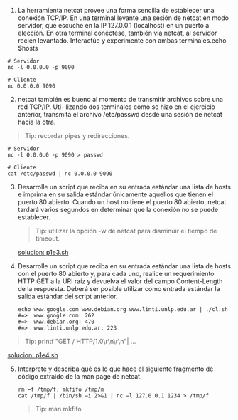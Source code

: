 1. La herramienta netcat provee una forma sencilla de establecer una conexión
   TCP/IP. En una terminal levante una sesión de netcat en modo servidor, que
   escuche en la IP 127.0.0.1 (localhost) en un puerto a elección. En otra
   terminal conéctese, también vía netcat, al servidor recién levantado.
   Interactúe y experimente con ambas terminales.echo $hosts

  ```console
  # Servidor
  nc -l 0.0.0.0 -p 9090
  ```

  ```console
  # Cliente
  nc 0.0.0.0 9090
  ```

2. netcat también es bueno al momento de transmitir archivos sobre una red
   TCP/IP. Uti- lizando dos terminales como se hizo en el ejercicio anterior,
   transmita el archivo /etc/passwd desde una sesión de netcat hacia la otra.

  > Tip: recordar pipes y redirecciones.

  ```console
  # Servidor
  nc -l 0.0.0.0 -p 9090 > passwd
  ```

  ```console
  # Cliente
  cat /etc/passwd | nc 0.0.0.0 9090
  ```

3. Desarrolle un script que reciba en su entrada estándar una lista de hosts e
   imprima en su salida estándar únicamente aquellos que tienen el puerto 80
   abierto. Cuando un host no tiene el puerto 80 abierto, netcat tardará varios
   segundos en determinar que la conexión no se puede establecer.

   > Tip: utilizar la opción -w de netcat para disminuir el tiempo de timeout.

   [solucion: p1e3.sh](./scripts/p1e3.sh)

4. Desarrolle un script que reciba en su entrada estándar una lista de hosts
   con el puerto 80 abierto y, para cada uno, realice un requerimiento HTTP GET
   a la URI raíz y devuelva el valor del campo Content-Length de la respuesta.
   Deberá ser posible utilizar como entrada estándar la salida estándar del
   script anterior.

   ```console
   echo www.google.com www.debian.org www.linti.unlp.edu.ar | ./cl.sh
   #=>  www.google.com: 262
   #=>  www.debian.org: 470
   #=>  www.linti.unlp.edu.ar: 223
   ```

  > Tip: printf "GET / HTTP/1.0\r\n\r\n"| ...

  [solucion: p1e4.sh](./scripts/p1e4.sh)

5. Interprete y describa qué es lo que hace el siguiente fragmento de código
   extraído de la man page de netcat.

   ```console
   rm −f /tmp/f; mkfifo /tmp/m
   cat /tmp/f | /bin/sh −i 2>&1 | nc −l 127.0.0.1 1234 > /tmp/f
   ```

   > Tip: man mkfifo

